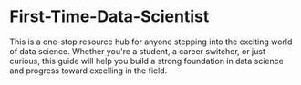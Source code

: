 # First-Time-Data-Scientist
This is a one-stop resource hub for anyone stepping into the exciting world of data science. Whether you're a student, a career switcher, or just curious, this guide will help you build a strong foundation in data science and progress toward excelling in the field.
